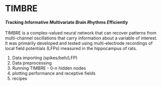 # TIMBRE
#### ***T***racking ***I***nformative ***M***ultivariate ***B***rain ***R***hythms ***E***fficiently  

TIMBRE is a complex-valued neural network that can recover patterns from multi-channel oscillations that carry information about a variable of interest. It was primarily developed and tested using multi-electrode recordings of local field potentials (LFPs) measured in the hippocampus of rats. 

1. Data importing (spikes/beh/LFP)
2. Data preprocessing
3. Running TIMBRE - 0-n hidden nodes
4. plotting performance and receptive fields
5. recipes
